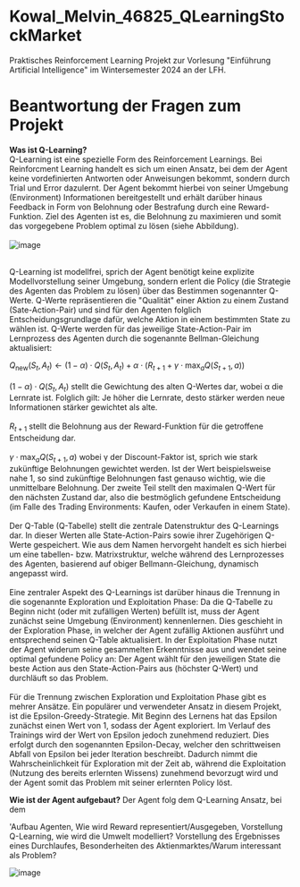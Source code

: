 # Kowal_Melvin_46825_QLearningStockMarket
Praktisches Reinforcement Learning Projekt zur Vorlesung "Einführung Artificial Intelligence" im Wintersemester 2024 an der LFH.

# Beantwortung der Fragen zum Projekt
**Was ist Q-Learning?**\
Q-Learning ist eine spezielle Form des Reinforcement Learnings. Bei Reinforcment Learning handelt es sich um einen Ansatz, bei dem der Agent keine vordefinierten Antworten oder Anweisungen bekommt, sondern durch Trial und Error dazulernt. Der Agent bekommt hierbei von seiner Umgebung (Environment) Informationen bereitgestellt und erhält darüber hinaus Feedback in Form von Belohnung oder Bestrafung durch eine Reward-Funktion. Ziel des Agenten ist es, die Belohnung zu maximieren und somit das vorgegebene Problem optimal zu lösen (siehe Abbildung).\
\
![image](https://github.com/user-attachments/assets/d42eab39-201e-412b-a8d1-f3f2941d4474)

\
Q-Learning ist modellfrei, sprich der Agent benötigt keine explizite Modellvorstellung seiner Umgebung, sondern erlent die Policy (die Strategie des Agenten das Problem zu lösen) über das Bestimmen sogenannter Q-Werte. Q-Werte repräsentieren die "Qualität" einer Aktion zu einem Zustand (Sate-Action-Pair) und sind für den Agenten folglich Entscheidungsgrundlage dafür, welche Aktion in einem bestimmten State zu wählen ist. Q-Werte werden für das jeweilige State-Action-Pair im Lernprozess des Agenten durch die sogenannte Bellman-Gleichung aktualisiert:

$Q_{\text{new}}(S_t, A_t) \leftarrow (1 - \alpha) \cdot Q(S_t, A_t) + \alpha \cdot \left( R_{t+1} + \gamma \cdot \max_a Q(S_{t+1}, a) \right)$\
\
$(1 - \alpha) \cdot Q(S_t, A_t)$ stellt die Gewichtung des alten Q-Wertes dar, wobei α die Lernrate ist. Folglich gilt: Je höher die Lernrate, desto stärker werden neue Informationen stärker gewichtet als alte.\
\
$R_{t+1}$ stellt die Belohnung aus der Reward-Funktion für die getroffene Entscheidung dar.\
\
$\gamma \cdot \max_a Q(S_{t+1}, a)$ wobei γ der Discount-Faktor ist, sprich wie stark zukünftige Belohnungen gewichtet werden. Ist der Wert beispielsweise nahe 1, so sind zukünftige Belohnungen fast genauso wichtig, wie die unmittelbare Belohnung. Der zweite Teil stellt den maximalen Q-Wert für den nächsten Zustand dar, also die bestmöglich gefundene Entscheidung (im Falle des Trading Environments: Kaufen, oder Verkaufen in einem State).\
\
Der Q-Table (Q-Tabelle) stellt die zentrale Datenstruktur des Q-Learnings dar. In dieser Werten alle State-Action-Pairs sowie ihrer Zugehörigen Q-Werte gespeichert. Wie aus dem Namen hervorgeht handelt es sich hierbei um eine tabellen- bzw. Matrixstruktur, welche während des Lernprozesses des Agenten, basierend auf obiger Bellmann-Gleichung, dynamisch angepasst wird.\
\
Eine zentraler Aspekt des Q-Learnings ist darüber hinaus die Trennung in die sogenannte Exploration und Exploitation Phase: Da die Q-Tabelle zu Beginn nicht (oder mit zufälligen Werten) befüllt ist, muss der Agent zunächst seine Umgebung (Environment) kennenlernen. Dies geschieht in der Exploration Phase, in welcher der Agent zufällig Aktionen ausführt und entsprechend seinen Q-Table aktualisiert. In der Exploitation Phase nutzt der Agent widerum seine gesammelten Erkenntnisse aus und wendet seine optimal gefundene Policy an: Der Agent wählt für den jeweiligen State die beste Action aus den State-Action-Pairs aus (höchster Q-Wert) und durchläuft so das Problem.\
\
Für die Trennung zwischen Exploration und Exploitation Phase gibt es mehrer Ansätze. Ein populärer und verwendeter Ansatz in diesem Projekt, ist die Epsilon-Greedy-Strategie. Mit Beginn des Lernens hat das Epsilon zunächst einen Wert von 1, sodass der Agent exploriert. Im Verlauf des Trainings wird der Wert von Epsilon jedoch zunehmend reduziert. Dies erfolgt durch den sogenannten Epsilon-Decay, welcher den schrittweisen Abfall von Epsilon bei jeder Iteration beschreibt. Dadurch nimmt die Wahrscheinlichkeit für Exploration mit der Zeit ab, während die Exploitation (Nutzung des bereits erlernten Wissens) zunehmend bevorzugt wird und der Agent somit das Problem mit seiner erlernten Policy löst.




**Wie ist der Agent aufgebaut?**
Der Agent folg dem Q-Learning Ansatz, bei dem 

'Aufbau Agenten, Wie wird Reward representiert/Ausgegeben, Vorstellung Q-Learning, wie wird die Umwelt modelliert? Vorstellung des Ergebnisses eines Durchlaufes, Besonderheiten des Aktienmarktes/Warum interessant als Problem?

![image](https://github.com/user-attachments/assets/2506f3fd-4978-4d9c-9319-066808cdb03a)

